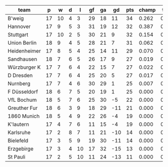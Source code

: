 |     team     | p  | w  | d | l  | gf | ga | gd  | pts | champ | top2  | top3  | top4  |  5-7  | bot4  | bot3  | bot2  |
|--------------|----|----|---|----|----|----|-----|-----|-------|-------|-------|-------|-------|-------|-------|-------|
| B'weig       | 17 | 10 | 4 |  3 | 29 | 18 |  11 |  34 | 0.262 | 0.488 | 0.653 | 0.776 | 0.181 | 0.000 | 0.000 | 0.000|
| Hannover     | 17 |  9 | 5 |  3 | 31 | 19 |  12 |  32 | 0.387 | 0.616 | 0.759 | 0.852 | 0.125 | 0.000 | 0.000 | 0.000|
| Stuttgart    | 17 | 10 | 2 |  5 | 30 | 21 |   9 |  32 | 0.154 | 0.337 | 0.516 | 0.653 | 0.269 | 0.000 | 0.000 | 0.000|
| Union Berlin | 18 |  9 | 4 |  5 | 28 | 21 |   7 |  31 | 0.062 | 0.167 | 0.295 | 0.441 | 0.366 | 0.000 | 0.000 | 0.000|
| Heidenheimer | 17 |  8 | 5 |  4 | 25 | 14 |  11 |  29 | 0.070 | 0.175 | 0.309 | 0.454 | 0.359 | 0.000 | 0.000 | 0.000|
| Sandhausen   | 18 |  7 | 6 |  5 | 26 | 17 |   9 |  27 | 0.019 | 0.066 | 0.138 | 0.232 | 0.379 | 0.002 | 0.001 | 0.000|
| Würzburger K | 17 |  7 | 6 |  4 | 22 | 15 |   7 |  27 | 0.022 | 0.063 | 0.132 | 0.227 | 0.383 | 0.002 | 0.000 | 0.000|
| D Dresden    | 17 |  7 | 6 |  4 | 25 | 20 |   5 |  27 | 0.017 | 0.059 | 0.121 | 0.211 | 0.366 | 0.003 | 0.001 | 0.000|
| Nurnberg     | 17 |  7 | 4 |  6 | 30 | 29 |   1 |  25 | 0.007 | 0.026 | 0.059 | 0.107 | 0.284 | 0.011 | 0.003 | 0.001|
| F Düsseldorf | 18 |  6 | 7 |  5 | 20 | 19 |   1 |  25 | 0.000 | 0.004 | 0.014 | 0.032 | 0.148 | 0.032 | 0.013 | 0.003|
| VfL Bochum   | 18 |  5 | 7 |  6 | 25 | 30 |  -5 |  22 | 0.000 | 0.001 | 0.003 | 0.008 | 0.063 | 0.102 | 0.045 | 0.015|
| Greuther Fur | 18 |  6 | 3 |  9 | 18 | 29 | -11 |  21 | 0.000 | 0.000 | 0.000 | 0.002 | 0.024 | 0.249 | 0.127 | 0.055|
| 1860 Munich  | 18 |  5 | 4 |  9 | 22 | 26 |  -4 |  19 | 0.000 | 0.000 | 0.001 | 0.002 | 0.024 | 0.215 | 0.110 | 0.042|
| K'lautern    | 17 |  4 | 7 |  6 | 11 | 15 |  -4 |  19 | 0.000 | 0.000 | 0.001 | 0.003 | 0.027 | 0.216 | 0.106 | 0.042|
| Karlsruhe    | 17 |  2 | 8 |  7 | 11 | 21 | -10 |  14 | 0.000 | 0.000 | 0.000 | 0.000 | 0.001 | 0.760 | 0.603 | 0.399|
| Bielefeld    | 17 |  3 | 5 |  9 | 19 | 30 | -11 |  14 | 0.000 | 0.000 | 0.000 | 0.000 | 0.001 | 0.691 | 0.512 | 0.321|
| Erzgebirge   | 17 |  3 | 4 | 10 | 17 | 32 | -15 |  13 | 0.000 | 0.000 | 0.000 | 0.000 | 0.000 | 0.823 | 0.685 | 0.490|
| St Pauli     | 17 |  2 | 5 | 10 | 11 | 24 | -13 |  11 | 0.000 | 0.000 | 0.000 | 0.000 | 0.000 | 0.894 | 0.794 | 0.632|
